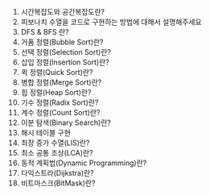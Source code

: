 1. 시간복잡도와 공간복잡도란?
2. 피보나치 수열을 코드로 구현하는 방법에 대해서 설명해주세요
3. DFS & BFS 란?
4. 거품 정렬(Bubble Sort)란?
5. 선택 정렬(Selection Sort)란?
6. 삽입 정렬(Insertion Sort)란?
7. 퀵 정렬(Quick Sort)란?
8. 병합 정렬(Merge Sort)란?
9. 힙 정렬(Heap Sort)란?
10. 기수 정렬(Radix Sort)란?
11. 계수 정렬(Count Sort)란?
12. 이분 탐색(Binary Search)란?
13. 해시 테이블 구현
14. 최장 증가 수열(LIS)란?
15. 최소 공통 조상(LCA)란?
16. 동적 계획법(Dynamic Programming)란?
17. 다익스트라(Dijkstra)란?
18. 비트마스크(BitMask)란?